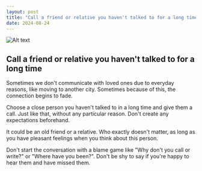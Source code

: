 ```yaml
---
layout: post
title: "Call a friend or relative you haven't talked to for a long time"
date: 2024-08-24
---
```


![Alt text](/assets/images/24.jpg)

## Call a friend or relative you haven't talked to for a long time

Sometimes we don't communicate with loved ones due to everyday reasons, like moving to another city. Sometimes because of this, the connection begins to fade.

Choose a close person you haven't talked to in a long time and give them a call. Just like that, without any particular reason. Don't create any expectations beforehand.

It could be an old friend or a relative. Who exactly doesn't matter, as long as you have pleasant feelings when you think about this person.

Don't start the conversation with a blame game like "Why don't you call or write?" or "Where have you been?". Don't be shy to say if you're happy to hear them and have missed them.